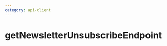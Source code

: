 ```yaml
---
category: api-client
---
```


# getNewsletterUnsubscribeEndpoint

<!-- PLACEHOLDER_DESCRIPTION -->


